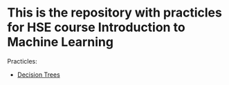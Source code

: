 # This is the repository with practicles for HSE course Introduction to Machine Learning

Practicles:
* [Decision Trees](https://github.com/deniskapel/ml_practicles/tree/master/practicle1)
